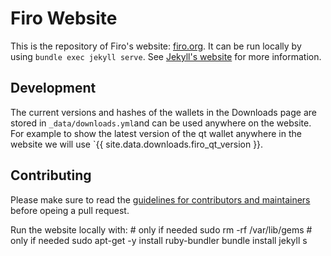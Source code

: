 # Firo Website

This is the repository of Firo's website: [firo.org](https://firo.org). It can be run locally by using `bundle exec jekyll serve`. See [Jekyll's website](https://jekyllrb.com/) for more information.

## Development

The current versions and hashes of the wallets in the Downloads page are stored in `_data/downloads.yml`and can be used anywhere on the website. For example to show the latest version of the qt wallet anywhere in the website we will use `{{ site.data.downloads.firo_qt_version }}.

## Contributing

Please make sure to read the [guidelines for contributors and maintainers](CONTRIBUTING.md) before opeing a pull request.

Run the website locally with:
    # only if needed sudo rm -rf /var/lib/gems
    # only if needed sudo apt-get -y install ruby-bundler
    bundle install
    jekyll s
    
